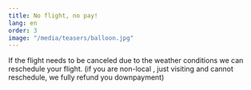 ```yaml
---
title: No flight, no pay!
lang: en
order: 3
image: "/media/teasers/balloon.jpg"
---
```


If the flight needs to be canceled due to the weather conditions we can reschedule your flight. (if you are non-local , just visiting and cannot reschedule, we fully refund you downpayment)
